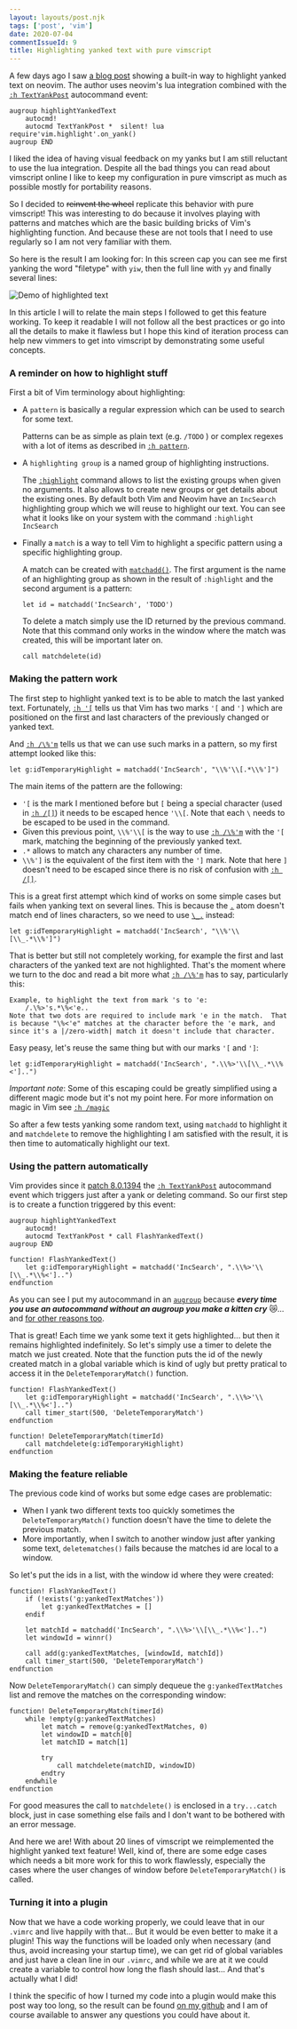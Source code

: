 ```yaml
---
layout: layouts/post.njk
tags: ['post', 'vim']
date: 2020-07-04
commentIssueId: 9
title: Highlighting yanked text with pure vimscript
---
```


A few days ago I saw [a blog post](https://blog.kdheepak.com/three-built-in-neovim-features.html#highlight-yanked-text) showing a built-in way to highlight yanked text on neovim. The author uses neovim's lua integration combined with the [`:h TextYankPost`](https://neovim.io/doc/user/autocmd.html#TextYankPost) autocommand event:

```vim
augroup highlightYankedText
    autocmd!
    autocmd TextYankPost *  silent! lua require'vim.highlight'.on_yank()
augroup END
```

I liked the idea of having visual feedback on my yanks but I am still reluctant to use the lua integration. Despite all the bad things you can read about vimscript online I like to keep my configuration in pure vimscript as much as possible mostly for portability reasons.

So I decided to ~~reinvent the wheel~~ replicate this behavior with pure vimscript! This was interesting to do because it involves playing with patterns and matches which are the basic building bricks of Vim's highlighting function. And because these are not tools that I need to use regularly so I am not very familiar with them.

So here is the result I am looking for: In this screen cap you can see me first yanking the word "filetype" with `yiw`, then the full line with `yy` and finally several lines:

![Demo of highlighted text](./flash_yanked_text.gif)

In this article I will to relate the main steps I followed to get this feature working. To keep it readable I will not follow all the best practices or go into all the details to make it flawless but I hope this kind of iteration process can help new vimmers to get into vimscript by demonstrating some useful concepts.

### A reminder on how to highlight stuff

First a bit of Vim terminology about highlighting:

- A `pattern` is basically a regular expression which can be used to search for some text.

    Patterns can be as simple as plain text (e.g. `/TODO` ) or complex regexes with a lot of items as described in [`:h pattern`](http://vimhelp.appspot.com/pattern.txt.html#pattern).

- A `highlighting group` is a named group of highlighting instructions.

    The [`:highlight`](http://vimhelp.appspot.com/syntax.txt.html#%3Ahighlight) command allows to list the existing groups when given no arguments. It also allows to create new groups or get details about the existing ones. By default both Vim and Neovim have an `IncSearch` highlighting group which we will reuse to highlight our text. You can see what it looks like on your system with the command `:highlight IncSearch`

- Finally a `match` is a way to tell Vim to highlight a specific pattern using a specific highlighting group.

    A match can be created with [`matchadd()`](http://vimhelp.appspot.com/eval.txt.html#matchadd%28%29). The first argument is the name of an highlighting group as shown in the result of `:highlight` and the second argument is a pattern:

    ```vim
    let id = matchadd('IncSearch', 'TODO')
    ```

    To delete a match simply use the ID returned by the previous command. Note that this command only works in the window where the match was created, this will be important later on.

    ```vim
    call matchdelete(id)
    ```

### Making the pattern work

The first step to highlight yanked text is to be able to match the last yanked text. Fortunately, [`:h '[`](http://vimhelp.appspot.com/motion.txt.html#%27%5b) tells us that Vim has two marks `'[` and `']` which are positioned on the first and last characters of the previously changed or yanked text.

And [`:h /\%'m`](http://vimhelp.appspot.com/pattern.txt.html#%2f%5c%25%27m) tells us that we can use such marks in a pattern, so my first attempt looked like this:

```vim
let g:idTemporaryHighlight = matchadd('IncSearch', "\\%'\\[.*\\%']")
```

The main items of the pattern are the following:

- `'[` is the mark I mentioned before but `[` being a special character (used in [`:h /[]`](http://vimhelp.appspot.com/pattern.txt.html#%2f%5b%5d)) it needs to be escaped hence `'\\[`. Note that each `\` needs to be escaped to be used in the command.
- Given this previous point, `\\%'\\[` is the way to use [`:h /\%'m`](http://vimhelp.appspot.com/pattern.txt.html#%2f%5c%25%27m) with the `'[` mark, matching the beginning of the previously yanked text.
- `.*` allows to match any characters any number of time.
- `\\%']` is the equivalent of the first item with the `']` mark. Note that here `]` doesn't need to be escaped since there is no risk of confusion with [`:h /[]`](http://vimhelp.appspot.com/pattern.txt.html#%2f%5b%5d).

This is a great first attempt which kind of works on some simple cases but fails when yanking text on several lines. This is because the [`.`](http://vimhelp.appspot.com/pattern.txt.html#%2f.) atom doesn't match end of lines characters, so we need to use [`\_.`](http://vimhelp.appspot.com/pattern.txt.html#%2f%5c_.) instead:

```vim
let g:idTemporaryHighlight = matchadd('IncSearch', "\\%'\\[\\_.*\\%']")
```

That is better but still not completely working, for example the first and last characters of the yanked text are not highlighted. That's the moment where we turn to the doc and read a bit more what [`:h /\%'m`](http://vimhelp.appspot.com/pattern.txt.html#%2f%5c%25%27m) has to say, particularly this:

    Example, to highlight the text from mark 's to 'e:
    	/.\%>'s.*\%<'e..
    Note that two dots are required to include mark 'e in the match.  That
    is because "\%<'e" matches at the character before the 'e mark, and
    since it's a |/zero-width| match it doesn't include that character.

Easy peasy, let's reuse the same thing but with our marks `'[` and `']`:

```vim
let g:idTemporaryHighlight = matchadd('IncSearch', ".\\%>'\\[\\_.*\\%<']..")
```

_Important note_: Some of this escaping could be greatly simplified using a different magic mode but it's not my point here. For more information on magic in Vim see [`:h /magic`](http://vimhelp.appspot.com/pattern.txt.html#%2fmagic)

So after a few tests yanking some random text, using `matchadd` to highlight it and `matchdelete` to remove the highlighting I am satisfied with the result, it is then time to automatically highlight our text.

### Using the pattern automatically

Vim provides since it [patch 8.0.1394](https://github.com/vim/vim/commit/7e1652c63c96585b9e2235c195a3c322b1f11595) the [`:h TextYankPost`](http://vimhelp.appspot.com/autocmd.txt.html#TextYankPost) autocommand event which triggers just after a yank or deleting command. So our first step is to create a function triggered by this event:

```vim
augroup highlightYankedText
    autocmd!
    autocmd TextYankPost * call FlashYankedText()
augroup END

function! FlashYankedText()
    let g:idTemporaryHighlight = matchadd('IncSearch', ".\\%>'\\[\\_.*\\%<']..")
endfunction
```

As you can see I put my autocommand in an [`augroup`](http://vimhelp.appspot.com/autocmd.txt.html#%3Aaugroup) because **_every time you use an autocommand without an augroup you make a kitten cry_** :crying_cat_face:... and [for other reasons too](https://vi.stackexchange.com/q/9455/1841).

That is great! Each time we yank some text it gets highlighted... but then it remains highlighted indefinitely. So let's simply use a timer to delete the match we just created. Note that the function puts the id of the newly created match in a global variable which is kind of ugly but pretty pratical to access it in the `DeleteTemporaryMatch()` function.

```vim
function! FlashYankedText()
    let g:idTemporaryHighlight = matchadd('IncSearch', ".\\%>'\\[\\_.*\\%<']..")
    call timer_start(500, 'DeleteTemporaryMatch')
endfunction

function! DeleteTemporaryMatch(timerId)
    call matchdelete(g:idTemporaryHighlight)
endfunction
```

### Making the feature reliable

The previous code kind of works but some edge cases are problematic:

- When I yank two different texts too quickly sometimes the `DeleteTemporaryMatch()` function doesn't have the time to delete the previous match.
- More importantly, when I switch to another window just after yanking some text, `deletematches()` fails because the matches id are local to a window.

So let's put the ids in a list, with the window id where they were created:

```vim
function! FlashYankedText()
    if (!exists('g:yankedTextMatches'))
        let g:yankedTextMatches = []
    endif

    let matchId = matchadd('IncSearch', ".\\%>'\\[\\_.*\\%<']..")
    let windowId = winnr()

    call add(g:yankedTextMatches, [windowId, matchId])
    call timer_start(500, 'DeleteTemporaryMatch')
endfunction
```

Now `DeleteTemporaryMatch()` can simply dequeue the `g:yankedTextMatches` list and remove the matches on the corresponding window:

```vim
function! DeleteTemporaryMatch(timerId)
    while !empty(g:yankedTextMatches)
        let match = remove(g:yankedTextMatches, 0)
        let windowID = match[0]
        let matchID = match[1]

        try
            call matchdelete(matchID, windowID)
        endtry
    endwhile
endfunction
```

For good measures the call to `matchdelete()` is enclosed in a `try...catch` block, just in case something else fails and I don't want to be bothered with an error message.

And here we are! With about 20 lines of vimscript we reimplemented the highlight yanked text feature! Well, kind of, there are some edge cases which needs a bit more work for this to work flawlessly, especially the cases where the user changes of window before `DeleteTemporaryMatch()` is called.

### Turning it into a plugin

Now that we have a code working properly, we could leave that in our `.vimrc` and live happily with that... But it would be even better to make it a plugin! This way the functions will be loaded only when necessary (and thus, avoid increasing your startup time), we can get rid of global variables and just have a clean line in our `.vimrc`, and while we are at it we could create a variable to control how long the flash should last... And that's actually what I did!

I think the specific of how I turned my code into a plugin would make this post way too long, so the result can be found [on my github](https://github.com/statox/vim-flash-yanked-text) and I am of course available to answer any questions you could have about it.

